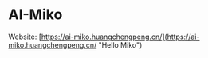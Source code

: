 # AI-Miko

Website: [https://ai-miko.huangchengpeng.cn/](https://ai-miko.huangchengpeng.cn/ "Hello Miko")
